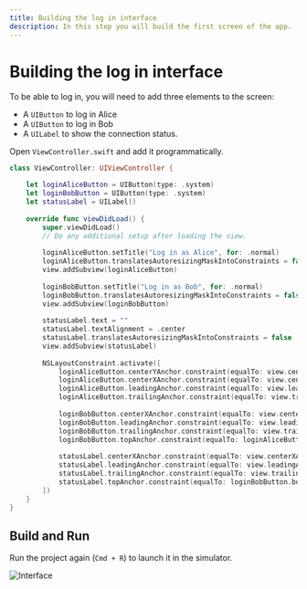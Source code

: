 ```yaml
---
title: Building the log in interface
description: In this step you will build the first screen of the app.
---
```


# Building the log in interface

To be able to log in, you will need to add three elements to the screen:

* A `UIButton` to log in Alice
* A `UIButton` to log in Bob 
* A `UILabel` to show the connection status.

Open `ViewController.swift` and add it programmatically.

```swift
class ViewController: UIViewController {

    let loginAliceButton = UIButton(type: .system)
    let loginBobButton = UIButton(type: .system)
    let statusLabel = UILabel()
    
    override func viewDidLoad() {
        super.viewDidLoad()
        // Do any additional setup after loading the view.
        
        loginAliceButton.setTitle("Log in as Alice", for: .normal)
        loginAliceButton.translatesAutoresizingMaskIntoConstraints = false
        view.addSubview(loginAliceButton)
        
        loginBobButton.setTitle("Log in as Bob", for: .normal)
        loginBobButton.translatesAutoresizingMaskIntoConstraints = false
        view.addSubview(loginBobButton)
        
        statusLabel.text = ""
        statusLabel.textAlignment = .center
        statusLabel.translatesAutoresizingMaskIntoConstraints = false
        view.addSubview(statusLabel)
        
        NSLayoutConstraint.activate([
            loginAliceButton.centerYAnchor.constraint(equalTo: view.centerYAnchor),
            loginAliceButton.centerXAnchor.constraint(equalTo: view.centerXAnchor),
            loginAliceButton.leadingAnchor.constraint(equalTo: view.leadingAnchor, constant: 20),
            loginAliceButton.trailingAnchor.constraint(equalTo: view.trailingAnchor, constant: -20),
            
            loginBobButton.centerXAnchor.constraint(equalTo: view.centerXAnchor),
            loginBobButton.leadingAnchor.constraint(equalTo: view.leadingAnchor, constant: 20),
            loginBobButton.trailingAnchor.constraint(equalTo: view.trailingAnchor, constant: -20),
            loginBobButton.topAnchor.constraint(equalTo: loginAliceButton.bottomAnchor, constant: 20),
            
            statusLabel.centerXAnchor.constraint(equalTo: view.centerXAnchor),
            statusLabel.leadingAnchor.constraint(equalTo: view.leadingAnchor, constant: 20),
            statusLabel.trailingAnchor.constraint(equalTo: view.trailingAnchor, constant: -20),
            statusLabel.topAnchor.constraint(equalTo: loginBobButton.bottomAnchor, constant: 20)
        ])
    }
}
```

## Build and Run

Run the project again (`Cmd + R`) to launch it in the simulator. 

![Interface](/images/client-sdk/ios-in-app-voice/login.png)


